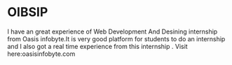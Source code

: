 # OIBSIP
I have an great experience of Web Development And Desining internship from Oasis infobyte.It is very good platform for students to do an internship and I also got a real time experience from this internship .
Visit here:oasisinfobyte.com
